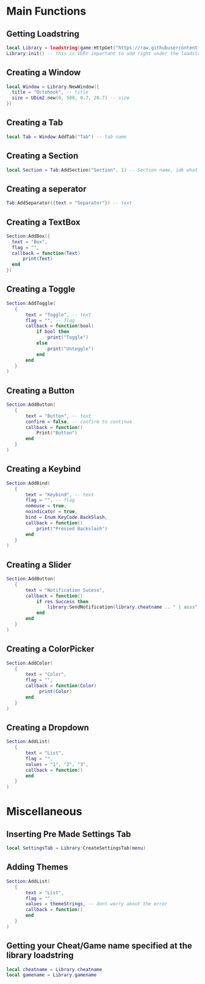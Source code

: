 # Main Functions

## Getting Loadstring
```lua
local Library = loadstring(game:HttpGet("https://raw.githubusercontent.com/cueshut/saves/main/octohook%20ui%20lib"))({cheatname = "", gamename = ""})
Library:init() -- this is VERY important to add right under the loadstring
```

## Creating a Window
```lua
local Window = Library.NewWindow({
  title = "Octohook", -- title
  size = UDim2.new(0, 500, 0.7, 20.7) -- size
})
```

## Creating a Tab
```lua
local Tab = Window:AddTab("Tab") -- tab name
```

## Creating a Section
```lua
local Section = Tab:AddSection("Section", 1) -- Section name, idk what the 1 means
```

## Creating a seperator
```lua
Tab:AddSeparator({text = "Separator"}) -- text
```

## Creating a TextBox
```lua
Section:AddBox({
  text = "Box",
  flag = "", 
  callback = function(Text)
      print(Text)
  end
})
```

## Creating a Toggle

```lua
Section:AddToggle(
   {
       text = "Toggle", -- text
       flag = "", -- flag
       callback = function(bool)
           if bool then
               print("Toggle")
           else
               print("Untoggle")
           end
       end
   }
)
```

## Creating a Button

```lua
Section:AddButton(
   {
       text = "Button", -- text
       confirm = false, -- confirm to continue
       callback = function()
           Print("Button")
       end
   }
)
```

## Creating a Keybind

```lua
Section:AddBind(
   {
       text = "Keybind", -- text
       flag = "", -- flag
       nomouse = true,
       noindicator = true,
       bind = Enum.KeyCode.BackSlash,
       callback = function()
           print("Pressed Backslash")
       end
   }
)
```

## Creating a Slider

```lua
Section:AddButton(
   {
       text = "Notification Sucess",
       callback = function()
           if res.Success then
               library:SendNotification(library.cheatname .. " | asss", 3)
           end
       end
   }
)
```

## Creating a ColorPicker

```lua
Section:AddColor(
   {
       text = "Color",
       flag = "",
       callback = function(Color)
            print(Color)
       end
   }
)
```

## Creating a Dropdown

```lua
Section:AddList(
   {
       text = "List",
       flag = "",
       values = "1", "2", "3",
       callback = function()
       end
   }
)
```

# Miscellaneous

## Inserting Pre Made Settings Tab

```lua
local SettingsTab = Library:CreateSettingsTab(menu)
```

## Adding Themes
```lua
Section:AddList(
   {
       text = "List",
       flag = "",
       values = themeStrings, -- dont worry about the error
       callback = function()
       end
   }
)
```

## Getting your Cheat/Game name specified at the library loadstring
```lua
local cheatname = Library.cheatname
local gamename = Library.gamename
```
